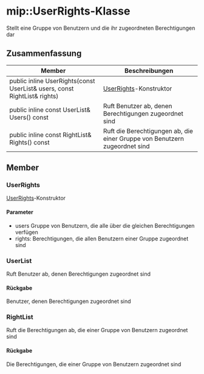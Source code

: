 # <a name="class-mipuserrights"></a>mip::UserRights-Klasse 
Stellt eine Gruppe von Benutzern und die ihr zugeordneten Berechtigungen dar
  
## <a name="summary"></a>Zusammenfassung
 Member                        | Beschreibungen                                
--------------------------------|---------------------------------------------
public inline UserRights(const UserList& users, const RightList& rights)  |  [UserRights](#classmip_1_1_user_rights)-Konstruktor
public inline const UserList& Users() const  |  Ruft Benutzer ab, denen Berechtigungen zugeordnet sind
public inline const RightList& Rights() const  |  Ruft die Berechtigungen ab, die einer Gruppe von Benutzern zugeordnet sind
  
## <a name="members"></a>Member
  
### <a name="userrights"></a>UserRights
[UserRights](#classmip_1_1_user_rights)-Konstruktor
  
#### <a name="parameters"></a>Parameter
* users Gruppe von Benutzern, die alle über die gleichen Berechtigungen verfügen 
* rights: Berechtigungen, die allen Benutzern einer Gruppe zugeordnet sind
  
### <a name="userlist"></a>UserList
Ruft Benutzer ab, denen Berechtigungen zugeordnet sind
  
#### <a name="returns"></a>Rückgabe
Benutzer, denen Berechtigungen zugeordnet sind
  
### <a name="rightlist"></a>RightList
Ruft die Berechtigungen ab, die einer Gruppe von Benutzern zugeordnet sind
  
#### <a name="returns"></a>Rückgabe
Die Berechtigungen, die einer Gruppe von Benutzern zugeordnet sind